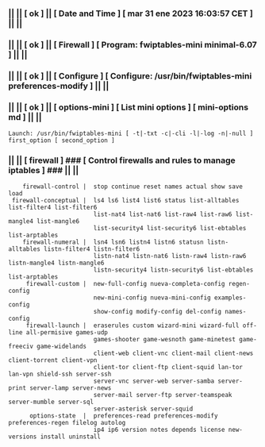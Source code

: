 ### || || [ ok ] || [ Date and Time ] [ mar 31 ene 2023 16:03:57 CET ] || ||
### || || [ ok ] || [ Firewall ] [ Program: fwiptables-mini minimal-6.07 ] || ||
### || || [ ok ] || [ Configure ] [ Configure: /usr/bin/fwiptables-mini preferences-modify ] || ||
### || || [ ok ] || [ options-mini ] [ List mini options ] [ mini-options md ] || ||
    Launch: /usr/bin/fwiptables-mini [ -t|-txt -c|-cli -l|-log -n|-null ] first_option [ second_option ]                    
### || || [ firewall ]  ### [  Control firewalls and rules to manage iptables ] ### || ||                  
        firewall-control |  stop continue reset names actual show save load                              
     firewall-conceptual |  ls4 ls6 list4 list6 status list-alltables list-filter4 list-filter6          
                            list-nat4 list-nat6 list-raw4 list-raw6 list-mangle4 list-mangle6            
                            list-security4 list-security6 list-ebtables list-arptables                   
        firewall-numeral |  lsn4 lsn6 listn4 listn6 statusn listn-alltables listn-filter4 listn-filter6  
                            listn-nat4 listn-nat6 listn-raw4 listn-raw6 listn-mangle4 listn-mangle6      
                            listn-security4 listn-security6 list-ebtables list-arptables                 
         firewall-custom |  new-full-config nueva-completa-config regen-config                           
                            new-mini-config nueva-mini-config examples-config                            
                            show-config modify-config del-config names-config                            
         firewall-launch |  eraserules custom wizard-mini wizard-full off-line all-permisive games-udp   
                            games-shooter game-wesnoth game-minetest game-freeciv game-widelands         
                            client-web client-vnc client-mail client-news client-torrent client-vpn      
                            client-tor client-ftp client-squid lan-tor lan-vpn shield-ssh server-ssh     
                            server-vnc server-web server-samba server-print server-lamp server-news      
                            server-mail server-ftp server-teamspeak server-mumble server-sql             
                            server-asterisk server-squid                                                 
          options-state  |  preferences-read preferences-modify preferences-regen filelog autolog        
                            ip4 ip6 version notes depends license new-versions install uninstall         
